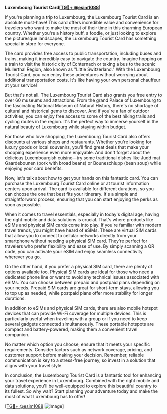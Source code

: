 **Luxembourg Tourist Card[[TG💪+ @esim1088](https://t.me/s/esim1088)]**

If you're planning a trip to Luxembourg, the Luxembourg Tourist Card is an absolute must-have! This card offers incredible value and convenience for travelers who want to make the most of their time in this charming European country. Whether you're a history buff, a foodie, or just looking to explore the picturesque landscapes, the Luxembourg Tourist Card has something special in store for everyone.

The card provides free access to public transportation, including buses and trains, making it incredibly easy to navigate the country. Imagine hopping on a train to visit the historic city of Echternach or taking a bus to the scenic Mullerthal Region, also known as "Little Switzerland." With the Luxembourg Tourist Card, you can enjoy these adventures without worrying about additional transportation costs. It's like having your own personal chauffeur at your service!

But that's not all. The Luxembourg Tourist Card also grants you free entry to over 60 museums and attractions. From the grand Palace of Luxembourg to the fascinating National Museum of Natural History, there's no shortage of cultural and historical gems to discover. And if you're a fan of outdoor activities, you can enjoy free access to some of the best hiking trails and cycling routes in the region. It's the perfect way to immerse yourself in the natural beauty of Luxembourg while staying within budget.

For those who love shopping, the Luxembourg Tourist Card also offers discounts at various shops and restaurants. Whether you're looking for luxury goods or local souvenirs, you'll find great deals that make your shopping experience even more enjoyable. And don't forget about the delicious Luxembourgish cuisine—try some traditional dishes like Judd mat Gaardebounen (pork with broad beans) or Bouneschlupp (bean soup) while enjoying your card benefits.

Now, let's talk about how to get your hands on this fantastic card. You can purchase the Luxembourg Tourist Card online or at tourist information centers upon arrival. The card is available for different durations, so you can choose the one that best fits your itinerary. It's a simple and straightforward process, ensuring that you can start enjoying the perks as soon as possible.

When it comes to travel essentials, especially in today's digital age, having the right mobile and data solutions is crucial. That's where products like eSIMs and physical SIM cards come into play. If you're familiar with modern travel trends, you might have heard of eSIMs. These are virtual SIM cards that allow you to connect to cellular networks directly from your smartphone without needing a physical SIM card. They're perfect for travelers who prefer flexibility and ease of use. By simply scanning a QR code, you can activate your eSIM and enjoy seamless connectivity wherever you go.

On the other hand, if you prefer a physical SIM card, there are plenty of options available too. Physical SIM cards are ideal for those who need a dedicated phone line or want to avoid any technical issues associated with eSIMs. You can choose between prepaid and postpaid plans depending on your needs. Prepaid SIM cards are great for short-term stays, allowing you to top up as needed, while postpaid plans offer more stability for longer durations.

In addition to eSIMs and physical SIM cards, there are also mobile hotspot devices that can provide Wi-Fi coverage for multiple devices. This is particularly useful when traveling with a group or if you need to keep several gadgets connected simultaneously. These portable hotspots are compact and battery-powered, making them a convenient travel companion.

No matter which option you choose, ensure that it meets your specific requirements. Consider factors such as network coverage, pricing, and customer support before making your decision. Remember, reliable communication is key to a stress-free journey, so invest in a solution that aligns with your travel style.

In conclusion, the Luxembourg Tourist Card is a fantastic tool for enhancing your travel experience in Luxembourg. Combined with the right mobile and data solutions, you'll be well-equipped to explore this beautiful country to its fullest. So why wait? Start planning your adventure today and make the most of what Luxembourg has to offer!

[[TG💪+ @esim1088](https://t.me/s/esim1088) ![Image](https://i.postimg.cc/Y0z9fWf4/image.png)]